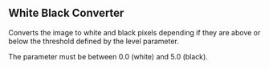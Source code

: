 ## White Black Converter

Converts the image to white and black pixels depending if they
are above or below the threshold defined by the level parameter.

The parameter must be between 0.0 (white) and 5.0 (black).